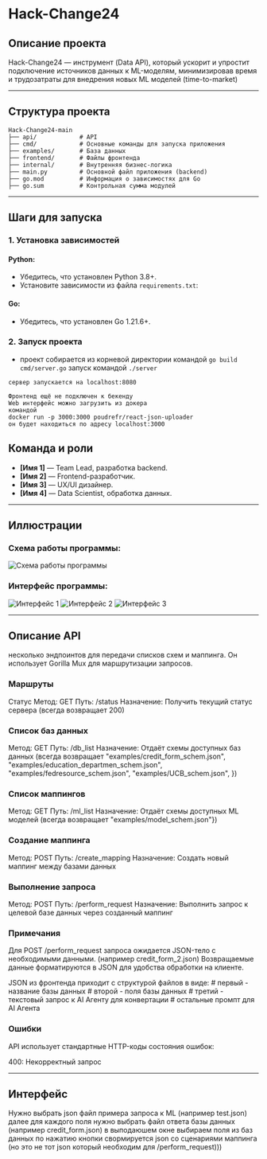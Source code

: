 
# Hack-Change24

## Описание проекта

Hack-Change24 — инструмент (Data API), который ускорит и упростит подключение источников данных к ML-моделям, минимизировав время и трудозатраты для внедрения новых ML моделей (time-to-market)

---

## Структура проекта

```
Hack-Change24-main
├── api/            # API
├── cmd/            # Основные команды для запуска приложения
├── examples/       # База данных
├── frontend/       # Файлы фронтенда
├── internal/       # Внутренняя бизнес-логика
├── main.py         # Основной файл приложения (backend)
├── go.mod          # Информация о зависимостях для Go
├── go.sum          # Контрольная сумма модулей
```

---

## Шаги для запуска

### 1. Установка зависимостей

#### Python:
- Убедитесь, что установлен Python 3.8+.
- Установите зависимости из файла `requirements.txt`:


#### Go:
- Убедитесь, что установлен Go 1.21.6+.

### 2. Запуск проекта

   - проект собирается из корневой директории командой
    ```go build cmd/server.go```
    запуск командой 
    ```./server```

    сервер запускается на localhost:8080

    Фронтенд ещё не подключен к бекенду
    Web интерфейс можно загрузить из докера
    командой
    docker run -p 3000:3000 poudrefr/react-json-uploader
    он будет находиться по адресу localhost:3000


## Команда и роли

- **[Имя 1]** — Team Lead, разработка backend.
- **[Имя 2]** — Frontend-разработчик.
- **[Имя 3]** — UX/UI дизайнер.
- **[Имя 4]** — Data Scientist, обработка данных.

---

## Иллюстрации

### Схема работы программы:
![Схема работы программы](schema.png)

### Интерфейс программы:
![Интерфейс 1](interface1.png)
![Интерфейс 2](interface2.png)
![Интерфейс 3](interface3.png)

---

## Описание API

несколько эндпоинтов для передачи списков схем  и маппинга.
Он использует Gorilla Mux для маршрутизации запросов.

### Маршруты
Статус
Метод: GET
Путь: /status
Назначение: Получить текущий статус сервера (всегда возвращает 200)

### Список баз данных
Метод: GET
Путь: /db_list
Назначение: Отдаёт схемы доступных баз данных (всегда возвращает "examples/credit_form_schem.json",
                                                              	"examples/education_departmen_schem.json",
                                                              	"examples/fedresource_schem.json",
                                                              	"examples/UCB_schem.json",
                                                              })

### Список маппингов
Метод: GET
Путь: /ml_list
Назначение: Отдаёт схемы доступных ML моделей (всегда возвращает "examples/model_schem.json"})

### Создание маппинга
Метод: POST
Путь: /create_mapping
Назначение: Создать новый маппинг между базами данных 


### Выполнение запроса
Метод: POST
Путь: /perform_request
Назначение: Выполнить запрос к целевой базе данных через созданный маппинг

### Примечания

Для POST /perform_request запроса ожидается JSON-тело с необходимыми данными. (например credit_form_2.json)
Возвращаемые данные форматируются в JSON для удобства обработки на клиенте.

JSON из фронтенда приходит с структурой файлов в виде: # первый - название базы данных
                                                       # второй - поля базы данных
                                                       # третий - текстовый запрос к AI Агенту для конвертации
                                                       # остальные промпт для AI Агента

### Ошибки

API использует стандартные HTTP-коды состояния ошибок:

400: Некорректный запрос

----

## Интерфейс

Нужно выбрать json файл примера запроса к ML (например test.json)
далее для каждого поля нужно выбрать файл ответа базы данных (например credit_form.json)
в выподаюшем окне выбираем поля из баз данных
по нажатию кнопки свормируется json со сценариями маппинга (но это не тот json который необходим для /perform_request)))
